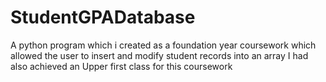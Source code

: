# StudentGPADatabase
A python program which i created as a foundation year coursework which allowed the user to insert and modify student records into an array
I had also achieved an Upper first class for this coursework 
